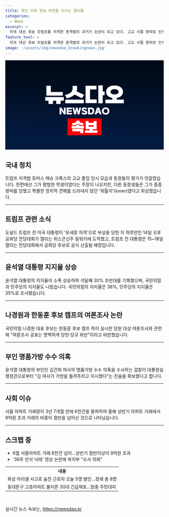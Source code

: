 ```yaml
---
title: 혁신 미래 현실 비전을 이끄는 열쇠들
categories:
  - News
excerpt: >
  미국 대선 후보 트럼프를 저격한 총격범의 과거가 논란이 되고 있다. 고교 시절 왕따로 인식되는 등 소란스러운 면모를 드러내며 동창들의 평가가 엇갈리고 있다. 한편, 트럼프는 전당대회 참석을 위해 밀워키에 도착했으며, 윤석열 대통령의 부인인 김여사의 명품가방 수수 의혹과 여론조사 결과, 그리고 화성 아리셀 사고로 인한 5명의 발인식이 이루어졌다. 또한, 6월 서울 아파트 거래량 증가와 낙태 영상 논란, 그리고 주민 대피를 일으킨 동대문구 고층아파트 방화 사건 등도 지목되고 있다.
feature_text: >
  미국 대선 후보 트럼프를 저격한 총격범의 과거가 논란이 되고 있다. 고교 시절 왕따로 인식되는 등 소란스러운 면모를 드러내며 동창들의 평가가 엇갈리고 있다. 한편, 트럼프는 전당대회 참석을 위해 밀워키에 도착했으며, 윤석열 대통령의 부인인 김여사의 명품가방 수수 의혹과 여론조사 결과, 그리고 화성 아리셀 사고로 인한 5명의 발인식이 이루어졌다. 또한, 6월 서울 아파트 거래량 증가와 낙태 영상 논란, 그리고 주민 대피를 일으킨 동대문구 고층아파트 방화 사건 등도 지목되고 있다.
image: '/assets/img/newsdao_breakingnews.jpg'
---
```


<p><img src="/assets/img/newsdao_breakingnews.jpg" alt="pcversion 속보" /></p>

<h2 data-ke-size="size26">국내 정치</h2>

<p data-ke-size="size16">트럼프 저격범 토머스 매슈 크룩스의 고교 졸업 당시 모습과 동창들의 평가가 엇갈렸습니다. 한편에선 그가 평범한 학생이었다는 주장이 나오지만, 다른 동창생들은 그가 종종 왕따를 당했고 특별한 정치적 견해를 드러내지 않던 '외톨이'(loner)였다고 회상했습니다.</p>

<hr>

<h2 data-ke-size="size26">트럼프 관련 소식</h2>

<p data-ke-size="size16">도널드 트럼프 전 미국 대통령이 '유세장 피격'으로 부상을 당한 지 하루만인 14일 오후 공화당 전당대회가 열리는 위스콘신주 밀워키에 도착했고, 트럼프 전 대통령은 15~18일 열리는 전당대회에서 공화당 후보로 공식 선출될 예정입니다.</p>

<hr>

<h2 data-ke-size="size26">윤석열 대통령 지지율 상승</h2>

<p data-ke-size="size16">윤석열 대통령의 지지율이 소폭 상승하여 석달째 30% 초반대를 기록했으며, 국민의힘과 민주당의 지지율도 나왔습니다. 국민의힘의 지지율은 38%, 민주당의 지지율은 35%로 조사됐습니다.</p>

<hr>

<h2 data-ke-size="size26">나경원과 한동훈 후보 캠프의 여론조사 논란</h2>

<p data-ke-size="size16">국민의힘 나경원 대표 후보는 한동훈 후보 캠프 측이 실시한 당원 대상 여론조사와 관련해 "여론조사 공표는 명백하게 당헌·당규 위반"이라고 비판했습니다.</p>

<hr>

<h2 data-ke-size="size26">부인 명품가방 수수 의혹</h2>

<p data-ke-size="size16">윤석열 대통령의 부인인 김건희 여사의 명품가방 수수 의혹을 수사하는 검찰이 대통령실 행정관으로부터 "김 여사가 가방을 돌려주라고 지시했다"는 진술을 확보했다고 합니다.</p>

<hr>

<h2 data-ke-size="size26">사회 이슈</h2>

<p data-ke-size="size16">서울 아파트 거래량이 3년 7개월 만에 6천건을 돌파하며 올해 상반기 아파트 거래에서 9억원 초과 거래의 비중이 절반을 넘어선 것으로 나타났습니다.</p>

<hr>

<h2 data-ke-size="size26">스크랩 중 </h2>

<ul>
<li>6월 서울아파트 거래 6천건 넘어…상반기 절반이상이 9억원 초과</li>
<li>'36주 만삭 낙태' 영상 논란에 복지부 "수사 의뢰"</li>
</ul>

<table>
<tbody>
<tr>
<td style="text-align: center; height: 17px;"><b>내용</b></td>
</tr>
<tr>
<td style="text-align: left; height: 17px;">화성 아리셀 사고로 숨진 근로자 오늘 5명 발인…장례 총 8명</td>
</tr>
<tr>
<td style="text-align: left; height: 17px;">동대문구 고층아파트 불지른 30대 긴급체포…밤중 주민대피</td>
</tr>
</tbody>
</table>

<p data-ke-size="size16">&nbsp;</p>
실시간 뉴스 속보는, <a href="https://newsdao.kr" rel="dofollow">https://newsdao.kr</a>


